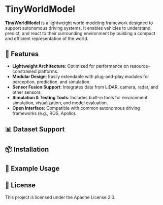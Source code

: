 # TinyWorldModel

**TinyWorldModel** is a lightweight world modeling framework designed to support autonomous driving systems. It enables vehicles to understand, predict, and react to their surrounding environment by building a compact and efficient representation of the world.

## 🚀 Features

- **Lightweight Architecture**: Optimized for performance on resource-constrained platforms.
- **Modular Design**: Easily extendable with plug-and-play modules for perception, prediction, and simulation.
- **Sensor Fusion Support**: Integrates data from LiDAR, camera, radar, and other sensors.
- **Simulation & Testing Tools**: Includes built-in tools for environment simulation, visualization, and model evaluation.
- **Open Interface**: Compatible with common autonomous driving frameworks (e.g., ROS, Apollo).

## 📊 Dataset Support

## 📦 Installation


## 🧪 Example Usage

## 📄 License
This project is licensed under the Apache License 2.0.